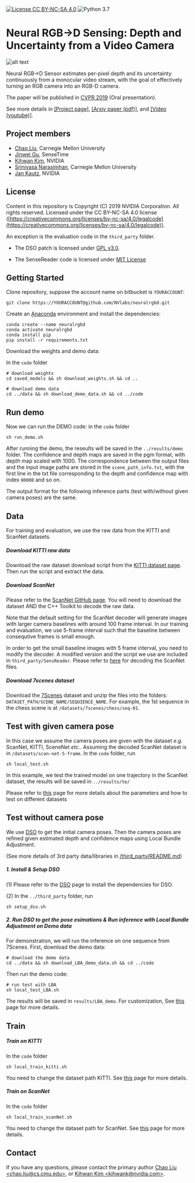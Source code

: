 [![License CC BY-NC-SA 4.0](https://img.shields.io/badge/License-CC%20BY--NC--SA%204.0-blue.svg)](https://creativecommons.org/licenses/by-nc-sa/4.0/legalcode)
![Python 3.7](https://img.shields.io/badge/python-3.7-green.svg)
# Neural RGB→D Sensing: Depth and Uncertainty from a Video Camera 
![alt text](https://research.nvidia.com/sites/default/files/publications/neuralrgbd.jpg)

Neural RGB→D Sensor estimates per-pixel depth and its uncertainty continuously from a monocular video stream, with the goal of effectively turning an RGB
camera into an RGB-D camera.

The paper will be published in [CVPR 2019](http://cvpr2019.thecvf.com/) (Oral presentation).

See more details in [[Project page]](https://research.nvidia.com/publication/2019-06_Neural-RGBD), [[Arxiv paper (pdf)]](https://arxiv.org/pdf/1901.02571.pdf), and [[Video (youtube)]](https://www.youtube.com/watch?v=KZGDBtArbeo).

## Project members ##

* [Chao Liu](http://www.cs.cmu.edu/~ILIM/people/chaoliu1/), Carnegie Mellon University
* [Jinwei Gu](http://www.gujinwei.org/), SenseTime
* [Kihwan Kim](https://research.nvidia.com/person/kihwan-kim), NVIDIA
* [Srinivasa Narasimhan](http://www.cs.cmu.edu/~srinivas/), Carnegie Mellon University
* [Jan Kautz](https://research.nvidia.com/person/jan-kautz), NVIDIA

## License
Content in this repository is Copyright (C) 2019 NVIDIA Corporation. All rights reserved. Licensed under the CC BY-NC-SA 4.0 license
([https://creativecommons.org/licenses/by-nc-sa/4.0/legalcode](https://creativecommons.org/licenses/by-nc-sa/4.0/legalcode)).

An exception is the evaluation code in the ``third_party`` folder.

- The DSO patch is licensed under [GPL v3.0](https://github.com/JakobEngel/dso/blob/master/LICENSE).

- The SenseReader code is licensed under [MIT License](https://github.com/ScanNet/ScanNet#license)


## Getting Started 
Clone repository, suppose the account name on bitbucket is `YOURACCOUNT`:
```
git clone https://YOURACCOUNT@github.com/NVlabs/neuralrgbd.git
```

Create an [Anaconda](https://www.anaconda.com/distribution/) environment and install the dependencies:
```
conda create --name neuralrgbd
conda activate neuralrgbd
conda install pip
pip install -r requirements.txt
```

Download the weights and demo data:

In the `code` folder 
```
# download weights
cd saved_models && sh download_weights.sh && cd ..

# download demo data
cd ../data && sh download_demo_data.sh && cd ../code
```

## Run demo 
Now we can run the DEMO code: in the `code` folder
```
sh run_demo.sh
``` 
After running the demo, the reseults will be saved in the `../results/demo`
folder.  The confidence and depth maps are saved in the pgm format, with depth
map scaled with 1000.  The correspondence between the output files and the
input image paths are stored in the `scene_path_info.txt`, with the first line
in the txt file corresponding to the depth and confidence map with index
`00000` and so on.

The output format for the following inference parts (test with/without given camera poses) are the same.

## Data
For training and evaluation, we use the raw data from the KITTI and ScanNet datasets.

##### Download KITTI raw data
Download the raw dataset download script from the [KITTI dataset page](http://www.cvlibs.net/datasets/kitti/raw_data.php). 
Then run the script and extract the data.

##### Download ScanNet
Please refer to the [ScanNet GitHub page](https://github.com/ScanNet/ScanNet).
You will need to download the dataset AND the C++ Toolkit to decode the raw data.

Note that the default setting for the ScanNet decoder will generate images with larger camera baselines with around 100 frame interval.  In our training and evaluation, we use 5-frame interval such that the baseline between consequtive frames is small enough. 

In order to get the small baseline images with 5 frame interval, you need to modify the decoder.  A modified version and the script we use are included in `third_party/SensReader`.  Please refer to [here](./third_party/SensReader) for decoding the ScanNet files.

##### Download 7scenes dataset
Download the [7Scenes](https://www.microsoft.com/en-us/research/project/rgb-d-dataset-7-scenes/) dataset
and unzip the files into the folders: `DATASET_PATH/SCENE_NAME/SEQUIENCE_NAME`.  For example, the 1st sequence in the chess scene is at
`/datasets/7scenes/chess/seq-01`.

## Test with given camera pose
In this case we assume the camera poses are given with the dataset *e.g.* ScanNet, KITTI, SceneNet *etc.*.
Assuming the decoded ScanNet dataset is in `/datasets/scan-net-5-frame`. In the `code` folder, run
```
sh local_test.sh
```
In this example, we test the trained model on one trajectory in the ScanNet dataset, the results will be saved in `../results/te/`

Please refer to [this](docs/TE.md) page for more details about the parameters and how to test on different datasets

## Test without camera pose
We use [DSO](https://github.com/JakobEngel/dso) to get the initial camera poses. Then the camera poses are refined given estimated depth and confidence maps using Local Bundle Adjustment. 

(See more details of 3rd party data/libraries in [/third_party/README.md](./third_party/README.md))

##### 1. Install & Setup DSO 
(1) Please refer to the [DSO](https://github.com/JakobEngel/dso) page to install the dependencies for DSO.

(2) In the `../third_party` folder, run 
```
sh setup_dso.sh
```

##### 2. Run DSO to get the pose esimations & Run inference with Local Bundle Adjustment on Demo data
For demonstration, we will run the inference on one sequence from 7Scenes.  First, download the demo data:
```
# download the demo data
cd ../data && sh download_LBA_demo_data.sh && cd ../code
```

Then run the demo code:
```
# run test with LBA
sh local_test_LBA.sh
```
The results will be saved in `results/LBA_demo`.  For customization, See [this](./docs/LBA.md) page for more details.


## Train

##### Train on KITTI
In the `code` folder
```
sh local_train_kitti.sh
``` 
You need to change the dataset path KITTI. See [this](./docs/TR.md) page for more details.

##### Train on ScanNet 
In the `code` folder
```
sh local_train_scanNet.sh
``` 
You need to change the dataset path for ScanNet. See [this](./docs/TR.md) page for more details.
## Contact
If you have any questions, please contact the primary author [Chao Liu &lt;chao.liu@cs.cmu.edu>](mailto:chao.liu@cs.cmu.edu), or [Kihwan Kim &lt;kihwank@nvidia.com>](mailto:kihwank@nvidia.com).
